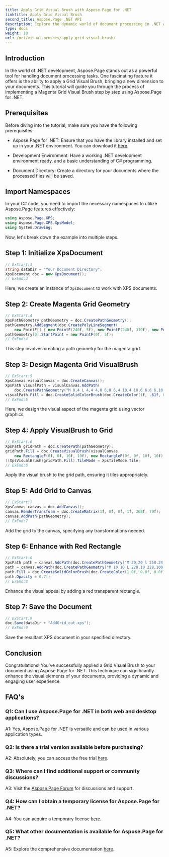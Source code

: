 ```yaml
---
title: Apply Grid Visual Brush with Aspose.Page for .NET
linktitle: Apply Grid Visual Brush
second_title: Aspose.Page .NET API
description: Explore the dynamic world of document processing in .NET with Aspose.Page. Learn how to apply a Grid Visual Brush for visually stunning documents.
type: docs
weight: 10
url: /net/visual-brushes/apply-grid-visual-brush/
---
```

## Introduction

In the world of .NET development, Aspose.Page stands out as a powerful tool for handling document processing tasks. One fascinating feature it offers is the ability to apply a Grid Visual Brush, bringing a new dimension to your documents. This tutorial will guide you through the process of implementing a Magenta Grid Visual Brush step by step using Aspose.Page for .NET.

## Prerequisites

Before diving into the tutorial, make sure you have the following prerequisites:

- Aspose.Page for .NET: Ensure that you have the library installed and set up in your .NET environment. You can download it [here](https://releases.aspose.com/page/net/).

- Development Environment: Have a working .NET development environment ready, and a basic understanding of C# programming.

- Document Directory: Create a directory for your documents where the processed files will be saved.

## Import Namespaces

In your C# code, you need to import the necessary namespaces to utilize Aspose.Page features effectively:

```csharp
using Aspose.Page.XPS;
using Aspose.Page.XPS.XpsModel;
using System.Drawing;
```

Now, let's break down the example into multiple steps.

## Step 1: Initialize XpsDocument

```csharp
// ExStart:3
string dataDir = "Your Document Directory";
XpsDocument doc = new XpsDocument();
// ExEnd:3
```

Here, we create an instance of `XpsDocument` to work with XPS documents.

## Step 2: Create Magenta Grid Geometry

```csharp
// ExStart:4
XpsPathGeometry pathGeometry = doc.CreatePathGeometry();
pathGeometry.AddSegment(doc.CreatePolyLineSegment(
    new PointF[] { new PointF(240f, 5f), new PointF(240f, 310f), new PointF(0f, 310f) }));
pathGeometry[0].StartPoint = new PointF(0f, 5f);
// ExEnd:4
```

This step involves creating a path geometry for the magenta grid.

## Step 3: Design Magenta Grid VisualBrush

```csharp
// ExStart:5
XpsCanvas visualCanvas = doc.CreateCanvas();
XpsPath visualPath = visualCanvas.AddPath(
    doc.CreatePathGeometry("M 0,4 L 4,4 4,0 6,0 6,4 10,4 10,6 6,6 6,10 4,10 4,6 0,6 Z"));
visualPath.Fill = doc.CreateSolidColorBrush(doc.CreateColor(1f, .61f, 0.1f, 0.61f));
// ExEnd:5
```

Here, we design the visual aspect of the magenta grid using vector graphics.

## Step 4: Apply VisualBrush to Grid

```csharp
// ExStart:6
XpsPath gridPath = doc.CreatePath(pathGeometry);
gridPath.Fill = doc.CreateVisualBrush(visualCanvas,
    new RectangleF(0f, 0f, 10f, 10f), new RectangleF(0f, 0f, 10f, 10f));
((XpsVisualBrush)gridPath.Fill).TileMode = XpsTileMode.Tile;
// ExEnd:6
```

Apply the visual brush to the grid path, ensuring it tiles appropriately.

## Step 5: Add Grid to Canvas

```csharp
// ExStart:7
XpsCanvas canvas = doc.AddCanvas();
canvas.RenderTransform = doc.CreateMatrix(1f, 0f, 0f, 1f, 268f, 70f);
canvas.AddPath(pathGeometry);
// ExEnd:7
```

Add the grid to the canvas, specifying any transformations needed.

## Step 6: Enhance with Red Rectangle

```csharp
// ExStart:8
XpsPath path = canvas.AddPath(doc.CreatePathGeometry("M 30,20 l 258.24,0 0,56.64 -258.24,0 Z"));
path = canvas.AddPath(doc.CreatePathGeometry("M 10,10 L 228,10 228,100 10,100"));
path.Fill = doc.CreateSolidColorBrush(doc.CreateColor(1.0f, 0.0f, 0.0f));
path.Opacity = 0.7f;
// ExEnd:8
```

Enhance the visual appeal by adding a red transparent rectangle.

## Step 7: Save the Document

```csharp
// ExStart:9
doc.Save(dataDir + "AddGrid_out.xps");
// ExEnd:9
```

Save the resultant XPS document in your specified directory.

## Conclusion

Congratulations! You've successfully applied a Grid Visual Brush to your document using Aspose.Page for .NET. This technique can significantly enhance the visual elements of your documents, providing a dynamic and engaging user experience.

## FAQ's

### Q1: Can I use Aspose.Page for .NET in both web and desktop applications?

A1: Yes, Aspose.Page for .NET is versatile and can be used in various application types.

### Q2: Is there a trial version available before purchasing?

A2: Absolutely, you can access the free trial [here](https://releases.aspose.com/).

### Q3: Where can I find additional support or community discussions?

A3: Visit the [Aspose.Page Forum](https://forum.aspose.com/c/page/39) for discussions and support.

### Q4: How can I obtain a temporary license for Aspose.Page for .NET?

A4: You can acquire a temporary license [here](https://purchase.aspose.com/temporary-license/).

### Q5: What other documentation is available for Aspose.Page for .NET?

A5: Explore the comprehensive documentation [here](https://reference.aspose.com/page/net/).
